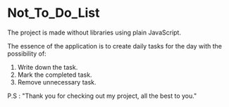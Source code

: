 # Not_To_Do_List

The project is made without libraries using plain JavaScript.


The essence of the application is to create daily tasks for the day with the possibility of:
1) Write down the task.
2) Mark the completed task.
3) Remove unnecessary task.

P.S : "Thank you for checking out my project, all the best to you."